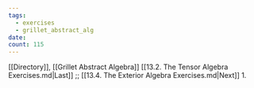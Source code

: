 ```yaml
---
tags:
  - exercises
  - grillet_abstract_alg
date:
count: 115
---
```

[[Directory]], [[Grillet Abstract Algebra]]
[[13.2. The Tensor Algebra Exercises.md|Last]] ;; [[13.4. The Exterior Algebra Exercises.md|Next]]
1. 